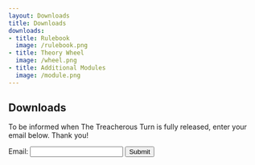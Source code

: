 ```yaml
---
layout: Downloads
title: Downloads
downloads:
- title: Rulebook
  image: /rulebook.png
- title: Theory Wheel
  image: /wheel.png
- title: Additional Modules
  image: /module.png
---
```


## Downloads

To be informed when The Treacherous Turn is fully released, enter your email below. Thank you!

<form action="https://getform.io/f/53f88eb0-0b7d-478f-a276-472ae8e79d1d" method="POST">
  <label>Email: </label>
  <input type="email" name="email" required>
  <button type="submit">Submit</button>
</form>